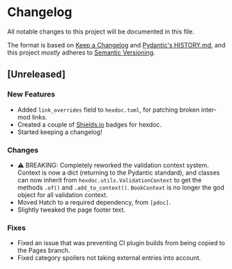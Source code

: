 # Changelog

All notable changes to this project will be documented in this file.

The format is based on [Keep a Changelog](https://keepachangelog.com/en/1.1.0/) and [Pydantic's HISTORY.md](https://github.com/pydantic/pydantic/blob/main/HISTORY.md), and this project *mostly* adheres to [Semantic Versioning](https://semver.org/spec/v2.0.0.html).

## [Unreleased]

### New Features

- Added `link_overrides` field to `hexdoc.toml`, for patching broken inter-mod links.
- Created a couple of [Shields.io](https://shields.io) badges for hexdoc.
- Started keeping a changelog!

### Changes

- ⚠️ BREAKING: Completely reworked the validation context system. Context is now a dict (returning to the Pydantic standard), and classes can now inherit from `hexdoc.utils.ValidationContext` to get the methods `.of()` and `.add_to_context()`. `BookContext` is no longer the god object for all validation context.
- Moved Hatch to a required dependency, from `[pdoc]`.
- Slightly tweaked the page footer text.

### Fixes

- Fixed an issue that was preventing CI plugin builds from being copied to the Pages branch.
- Fixed category spoilers not taking external entries into account.
